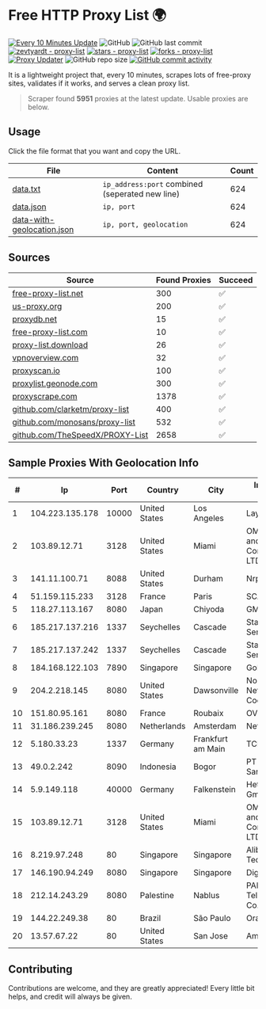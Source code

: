 
# Free HTTP Proxy List 🌍

[![Every 10 Minutes Update](https://github.com/mertguvencli/http-proxy-list/actions/workflows/main.yml/badge.svg?branch=main)](https://github.com/mertguvencli/http-proxy-list/actions/workflows/main.yml)
![GitHub](https://img.shields.io/github/license/mertguvencli/http-proxy-list)
![GitHub last commit](https://img.shields.io/github/last-commit/mertguvencli/http-proxy-list)
[![zevtyardt - proxy-list](https://img.shields.io/static/v1?label=zevtyardt&message=proxy-list&color=blue&logo=github)](https://github.com/zevtyardt/proxy-list "Go to GitHub repo")
[![stars - proxy-list](https://img.shields.io/github/stars/zevtyardt/proxy-list?style=social)](https://github.com/zevtyardt/proxy-list)
[![forks - proxy-list](https://img.shields.io/github/forks/zevtyardt/proxy-list?style=social)](https://github.com/zevtyardt/proxy-list)
[![Proxy Updater](https://github.com/zevtyardt/proxy-list/workflows/Proxy%20Updater/badge.svg)](https://github.com/zevtyardt/proxy-list/actions?query=workflow:"Proxy+Updater")
![GitHub repo size](https://img.shields.io/github/repo-size/zevtyardt/proxy-list)
[![GitHub commit activity](https://img.shields.io/github/commit-activity/m/zevtyardt/proxy-list?logo=commits)](https://github.com/zevtyardt/proxy-list/commits/main)

It is a lightweight project that, every 10 minutes, scrapes lots of free-proxy sites, validates if it works, and serves a clean proxy list.

> Scraper found **5951** proxies at the latest update. Usable proxies are below.

## Usage

Click the file format that you want and copy the URL.

|File|Content|Count|
|----|-------|-----|
|[data.txt](https://raw.githubusercontent.com/mertguvencli/http-proxy-list/main/proxy-list/data.txt)|`ip_address:port` combined (seperated new line)|624|
|[data.json](https://raw.githubusercontent.com/mertguvencli/http-proxy-list/main/proxy-list/data.json)|`ip, port`|624|
|[data-with-geolocation.json](https://raw.githubusercontent.com/mertguvencli/http-proxy-list/main/proxy-list/data-with-geolocation.json)|`ip, port, geolocation`|624|

## Sources

|Source|Found Proxies|Succeed|
|------|-------------|-------|
|[free-proxy-list.net](https://free-proxy-list.net)|300|✅|
|[us-proxy.org](https://www.us-proxy.org)|200|✅|
|[proxydb.net](http://proxydb.net)|15|✅|
|[free-proxy-list.com](https://free-proxy-list.com/?page=&port=&type%5B%5D=http&type%5B%5D=https&up_time=0&search=Search)|10|✅|
|[proxy-list.download](https://www.proxy-list.download/HTTP)|26|✅|
|[vpnoverview.com](https://vpnoverview.com/privacy/anonymous-browsing/free-proxy-servers)|32|✅|
|[proxyscan.io](https://www.proxyscan.io)|100|✅|
|[proxylist.geonode.com](https://proxylist.geonode.com/api/proxy-list?limit=300&page=1&sort_by=lastChecked&sort_type=desc&protocols=http,https)|300|✅|
|[proxyscrape.com](https://api.proxyscrape.com/v2/?request=displayproxies&protocol=http&timeout=10000&country=all&ssl=all&anonymity=all)|1378|✅|
|[github.com/clarketm/proxy-list](https://raw.githubusercontent.com/clarketm/proxy-list/master/proxy-list-raw.txt)|400|✅|
|[github.com/monosans/proxy-list](https://raw.githubusercontent.com/monosans/proxy-list/main/proxies/http.txt)|532|✅|
|[github.com/TheSpeedX/PROXY-List](https://raw.githubusercontent.com/TheSpeedX/PROXY-List/master/http.txt)|2658|✅|


## Sample Proxies With Geolocation Info

|#|Ip|Port|Country|City|Internet Service Provider|
|-|--|----|-------|----|-------------------------|
|1|104.223.135.178|10000|United States|Los Angeles|LayerHost|
|2|103.89.12.71|3128|United States|Miami|OMC Computers and Communications LTD|
|3|141.11.100.71|8088|United States|Durham|Nrp Network LLC|
|4|51.159.115.233|3128|France|Paris|SCALEWAY|
|5|118.27.113.167|8080|Japan|Chiyoda|GMO Internet, Inc.|
|6|185.217.137.216|1337|Seychelles|Cascade|Stallion Network Services Limited|
|7|185.217.137.242|1337|Seychelles|Cascade|Stallion Network Services Limited|
|8|184.168.122.103|7890|Singapore|Singapore|GoDaddy.com, LLC|
|9|204.2.218.145|8080|United States|Dawsonville|North Georgia Network Cooperative, Inc.|
|10|151.80.95.161|8080|France|Roubaix|OVH SAS|
|11|31.186.239.245|8080|Netherlands|Amsterdam|NetSkope Inc|
|12|5.180.33.23|1337|Germany|Frankfurt am Main|TCK OOO|
|13|49.0.2.242|8090|Indonesia|Bogor|PT Usaha Adi Sanggoro|
|14|5.9.149.118|40000|Germany|Falkenstein|Hetzner Online GmbH|
|15|103.89.12.71|3128|United States|Miami|OMC Computers and Communications LTD|
|16|8.219.97.248|80|Singapore|Singapore|Alibaba (US) Technology Co., Ltd.|
|17|146.190.94.249|8080|Singapore|Singapore|DigitalOcean, LLC|
|18|212.14.243.29|8080|Palestine|Nablus|PALTEL (Palestine Telecommunications Co.).|
|19|144.22.249.38|80|Brazil|São Paulo|Oracle Corporation|
|20|13.57.67.22|80|United States|San Jose|Amazon.com, Inc.|



## Contributing

Contributions are welcome, and they are greatly appreciated! Every
little bit helps, and credit will always be given.

